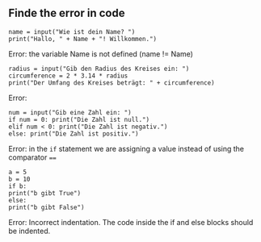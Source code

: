 
## Finde the error in code
```
name = input("Wie ist dein Name? ")
print("Hallo, " + Name + "! Willkommen.")
```
Error: the variable Name is not defined (name != Name)
```
radius = input("Gib den Radius des Kreises ein: ")
circumference = 2 * 3.14 * radius
print("Der Umfang des Kreises beträgt: " + circumference)
```
Error: 
```
num = input("Gib eine Zahl ein: ")
if num = 0: print("Die Zahl ist null.")
elif num < 0: print("Die Zahl ist negativ.")
else: print("Die Zahl ist positiv.")
```
Error: in the ```if``` statement we are assigning a value instead of using the comparator ```==```
```
a = 5
b = 10
if b:
print("b gibt True")
else:
print("b gibt False")
```
Error:  Incorrect indentation. The code inside the if and else blocks should be indented.